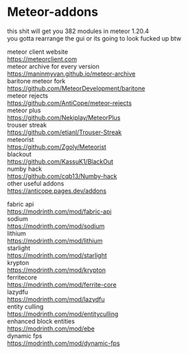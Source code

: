 # Meteor-addons
this shit will get you 382 modules in meteor 1.20.4  
you gotta rearrange the gui or its going to look fucked up btw  

meteor client website  
https://meteorclient.com  
meteor archive for every version  
https://maninmyvan.github.io/meteor-archive  
baritone meteor fork    
https://github.com/MeteorDevelopment/baritone  
meteor rejects  
https://github.com/AntiCope/meteor-rejects  
meteor plus  
https://github.com/Nekiplay/MeteorPlus  
trouser streak  
https://github.com/etianl/Trouser-Streak  
meteorist  
https://github.com/Zgoly/Meteorist  
blackout  
https://github.com/KassuK1/BlackOut  
numby hack  
https://github.com/cqb13/Numby-hack  
other useful addons  
https://anticope.pages.dev/addons  

fabric api  
https://modrinth.com/mod/fabric-api  
sodium  
https://modrinth.com/mod/sodium  
lithium  
https://modrinth.com/mod/lithium  
starlight  
https://modrinth.com/mod/starlight  
krypton  
https://modrinth.com/mod/krypton  
ferritecore  
https://modrinth.com/mod/ferrite-core  
lazydfu  
https://modrinth.com/mod/lazydfu  
entity culling  
https://modrinth.com/mod/entityculling  
enhanced block entities  
https://modrinth.com/mod/ebe  
dynamic fps  
https://modrinth.com/mod/dynamic-fps  
